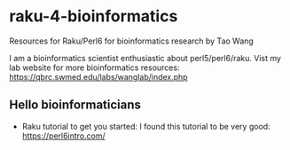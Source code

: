 # raku-4-bioinformatics
Resources for Raku/Perl6 for bioinformatics research by Tao Wang

I am a bioinformatics scientist enthusiastic about perl5/perl6/raku. Vist my lab website for more bioinformatics resources: https://qbrc.swmed.edu/labs/wanglab/index.php

## Hello bioinformaticians
 
  * Raku tutorial to get you started: I found this tutorial to be very good: https://perl6intro.com/

